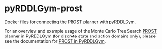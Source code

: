 # pyRDDLGym-prost
Docker files for connecting the PROST planner with pyRDDLGym.

For an overview and example usage of the Monte Carlo Tree Search [PROST](https://github.com/prost-planner/prost) planner in PyRDDLGym (for discrete state and action domains only), please see the documentation for [PROST in PyRDDLGym](https://pyrddlgym.readthedocs.io/en/latest/prost.html).
